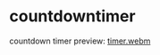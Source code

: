 # countdowntimer
countdown timer preview:
[timer.webm](https://user-images.githubusercontent.com/129390865/230067384-3b33ffb6-7228-4c87-bdcc-66600cd14e65.webm)
